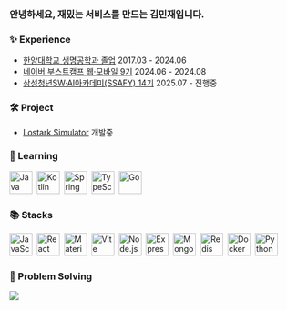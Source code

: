 <div>
  <h3>안녕하세요, 재밌는 서비스를 만드는 김민재입니다.</h3>

  <h3>✨ Experience</h3>
  <ul>
    <li><a href="http://bioeng.hanyang.ac.kr/" target="_blank">한양대학교 생명공학과 졸업</a> 2017.03 - 2024.06</li>
    <li><a href="https://boostcamp.connect.or.kr" target="_blank">네이버 부스트캠프 웹·모바일 9기</a> 2024.06 - 2024.08</li>
    <li><a href="https://www.ssafy.com" target="_blank">삼성청년SW·AI아카데미(SSAFY) 14기</a> 2025.07 - 진행중</li>
  </ul>

  <h3>🛠️ Project</h3>
  <ul>
    <li><a href="https://github.com/acapzed/lostark-simulator">Lostark Simulator</a> 개발중</li>
  </ul>

  <h3>🏫 Learning</h3>
  <p>
    <a href="https://www.java.com" target="_blank"><img src="https://cdn.jsdelivr.net/gh/devicons/devicon/icons/java/java-original.svg" alt="Java" width="40" height="40"/></a>&nbsp;
    <a href="https://kotlinlang.org" target="_blank"><img src="https://cdn.jsdelivr.net/gh/devicons/devicon/icons/kotlin/kotlin-original.svg" alt="Kotlin" width="40" height="40"/></a>&nbsp;
    <a href="https://spring.io/projects/spring-boot" target="_blank"><img src="https://cdn.jsdelivr.net/gh/devicons/devicon/icons/spring/spring-original.svg" alt="Spring Boot" width="40" height="40"/></a>&nbsp;
    <a href="https://www.typescriptlang.org/" target="_blank"><img src="https://cdn.jsdelivr.net/gh/devicons/devicon/icons/typescript/typescript-original.svg" alt="TypeScript" width="40" height="40"/></a>&nbsp;
    <a href="https://go.dev" target="_blank"><img src="https://cdn.jsdelivr.net/gh/devicons/devicon/icons/go/go-original-wordmark.svg" alt="Go" width="40" height="40"/></a>&nbsp;
  </p>

  <h3>📚 Stacks</h3>
  <p>
    <a href="https://developer.mozilla.org/en-US/docs/Web/JavaScript" target="_blank"><img src="https://cdn.jsdelivr.net/gh/devicons/devicon/icons/javascript/javascript-original.svg" alt="JavaScript" width="40" height="40"/></a>&nbsp;
    <a href="https://react.dev/" target="_blank"><img src="https://cdn.jsdelivr.net/gh/devicons/devicon/icons/react/react-original.svg" alt="React" width="40" height="40"/></a>&nbsp;
    <a href="https://mui.com/" target="_blank"><img src="https://cdn.jsdelivr.net/gh/devicons/devicon/icons/materialui/materialui-original.svg" alt="Material-UI" width="40" height="40"/></a>&nbsp;
    <a href="https://vitejs.dev/" target="_blank"><img src="https://cdn.jsdelivr.net/gh/devicons/devicon/icons/vitejs/vitejs-original.svg" alt="Vite" width="40" height="40"/></a>&nbsp;
    <a href="https://nodejs.org" target="_blank"><img src="https://cdn.jsdelivr.net/gh/devicons/devicon/icons/nodejs/nodejs-original.svg" alt="Node.js" width="40" height="40"/></a>&nbsp;
    <a href="https://expressjs.com" target="_blank"><img src="https://cdn.jsdelivr.net/gh/devicons/devicon/icons/express/express-original.svg" alt="Express" width="40" height="40"/></a>&nbsp;
    <a href="https://www.mongodb.com/" target="_blank"><img src="https://cdn.jsdelivr.net/gh/devicons/devicon/icons/mongodb/mongodb-original.svg" alt="MongoDB" width="40" height="40"/></a>&nbsp;
    <a href="https://redis.io" target="_blank"><img src="https://cdn.jsdelivr.net/gh/devicons/devicon/icons/redis/redis-original.svg" alt="Redis" width="40" height="40"/></a>&nbsp;
    <a href="https://www.docker.com/" target="_blank"><img src="https://cdn.jsdelivr.net/gh/devicons/devicon/icons/docker/docker-original.svg" alt="Docker" width="40" height="40"/></a>&nbsp;
    <a href="https://www.python.org" target="_blank"><img src="https://cdn.jsdelivr.net/gh/devicons/devicon/icons/python/python-original.svg" alt="Python" width="40" height="40"/></a>&nbsp;
  </p>

  <h3>🧩 Problem Solving</h3>
  <a href="https://solved.ac/acapz">
    <img src="http://mazassumnida.wtf/api/v2/generate_badge?boj=acapz" />
  </a>

</div>
